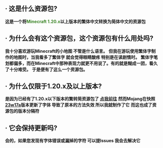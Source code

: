 ## · 这是什么资源包?
**这是一个将<font color=#3C8527>Minecraft 1.20.x</font>以上版本的繁体中文转换为简体中文的资源包**

## · 为什么会有这个资源包，这个资源包有什么用处吗?
**我十分喜欢游玩Minecraft的小地图 不管是什么语言。**
**但我在游玩使用繁体字制作的地图时，当我看多了繁体字 就会觉得眼睛酸疼 特别是在读剧情时。**
**繁体字笔划都偏多，而在Minecraft中那种表现力就更不用说了。有的就是糊成一团，看久了十分难受。**
**于是便有了这么一个资源包。**

## · 为什么仅限于1.20.x及以上版本?
**是因为已经有了1.20.x以下版本的繁转简资源包了 [点我前往](https://www.bilibili.com/video/BV1zE411P77Y/?vd_source=3982530a4a5e02cb3246bd30664b89aa)**
**然而Mojang在快照[23w17a](https://www.minecraft.net/fi-fi/article/minecraft-snapshot-23w17a)版本更新了字体 导致了原本的方法失效 所以我就制作了它**
**而这也成了资源包的版本分隔符**

## · 它会保持更新吗?
**会的，如果您发现有字体错误或漏掉的字符 可以提Issues 我会去解决它**